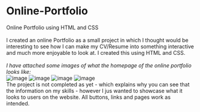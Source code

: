 # Online-Portfolio
Online Portfolio using HTML and CSS <br>
<br>
I created an online Portfolio as a small project in which I thought would be interesting to see how I can make my CV/Resume into something interactive and much more enjoyable to look at. I created this using HTML and CSS. 
<br>
<br>
<i> I have attached some images of what the homepage of the online portfolio looks like: </i>
<br>
![image](https://github.com/mholtz15/Online-Portfolio/assets/157908872/88e0ab07-16cc-4a15-b9af-3821c7ab2f21)
![image](https://github.com/mholtz15/Online-Portfolio/assets/157908872/e8bc6eb5-8905-4b4e-90bf-7472ad58b560)
![image](https://github.com/mholtz15/Online-Portfolio/assets/157908872/99d14a50-a548-43d2-99e6-f20e1bfd3bc0) 
![image](https://github.com/mholtz15/Online-Portfolio/assets/157908872/5839109d-2733-4336-ba9b-17b8d65d72e6)
<br>
The project is not completed as yet - which explains why you can see that the information on my skills - however I jus wanted to showcase what it looks to users on the website. All buttons, links and pages work as intended.
